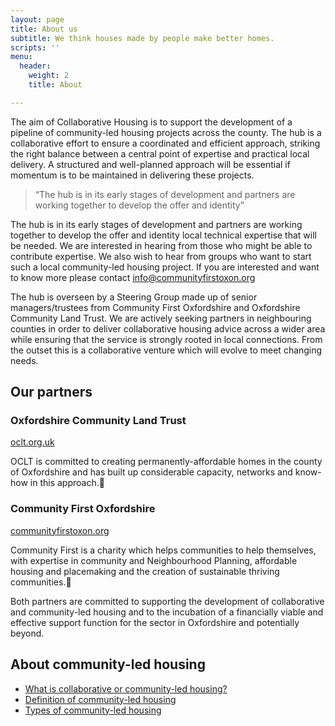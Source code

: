 ```yaml
---
layout: page
title: About us
subtitle: We think houses made by people make better homes.
scripts: ''
menu:
  header:
    weight: 2
    title: About

---
```

The aim of Collaborative Housing is to support the development of a pipeline of community-led housing projects across the county.  The hub is a collaborative effort to ensure a coordinated and efficient approach, striking the right balance between a central point of expertise and practical local delivery. A structured and well-planned approach will be essential if momentum is to be maintained in delivering these projects.

> “The hub is in its early stages of development and partners are working together to develop the offer and identity”

The hub is in its early stages of development and partners are working together to develop the offer and identity local technical expertise that will be needed. We are interested in hearing from those who might be able to contribute expertise. We also wish to hear from groups who want to start such a local community-led housing project. If you are interested and want to know more please contact [info@communityfirstoxon.org](mailto:info@communityfirstoxon.org)

The hub is overseen by a Steering Group made up of senior managers/trustees from Community First Oxfordshire and Oxfordshire Community Land Trust. We are actively seeking partners in neighbouring counties in order to deliver collaborative housing advice across a wider area while ensuring that the service is strongly rooted in local connections. From the outset this is a collaborative venture which will evolve to meet changing needs.

## Our partners

### Oxfordshire Community Land Trust

[oclt.org.uk](http://oclt.org.uk)

OCLT is committed to creating permanently-affordable homes in the county of Oxfordshire and has built up considerable capacity, networks and know-how in this approach.

### Community First Oxfordshire

[communityfirstoxon.org](http://communityfirstoxon.org)

Community First is a charity which helps communities to help themselves, with expertise in community and Neighbourhood Planning, affordable housing and placemaking and the creation of sustainable thriving communities.

Both partners are committed to supporting the development of collaborative and community-led housing and to the incubation of a financially viable and effective support function for the sector in Oxfordshire and potentially beyond.

## About community-led housing

* [What is collaborative or community-led housing?](/about/what-is-clh)
* [Definition of community-led housing](/about/clh-definition)
* [Types of community-led housing](/about/clh-types)